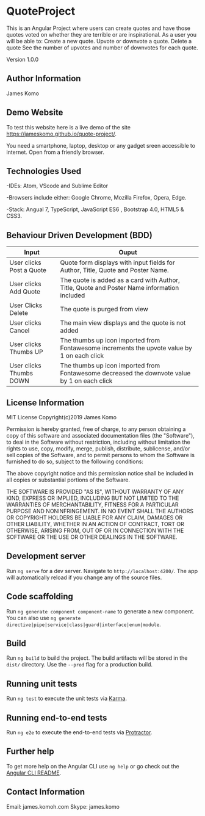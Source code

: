 # QuoteProject

This is an Angular Project where users can create quotes and have those quotes voted on whether they are terrible or are inspirational. As a user you will be able to:  Create a new quote. Upvote or downvote a quote. Delete a quote See the number of upvotes and number of downvotes for each quote.

Version 1.0.0

## Author Information

James Komo

## Demo Website
To test this website here is a live demo of the site https://jameskomo.github.io/quote-project/.

You need a smartphone, laptop, desktop or any gadget sreen accessible to internet. Open from a friendly browser.

## Technologies Used
-IDEs: Atom, VScode and Sublime Editor 

-Browsers include either: Google Chrome, Mozilla Firefox, Opera, Edge.

-Stack: Angual 7, TypeScript, JavaScript ES6 , Bootstrap 4.0, HTML5 & CSS3.

## Behaviour Driven Development (BDD)
| Input                    	| Ouput                                                                                        	|
|--------------------------	|----------------------------------------------------------------------------------------------	|
| User clicks Post a Quote 	| Quote form displays with input fields for Author, Title, Quote and Poster Name.              	|
| User clicks Add Quote    	| The quote is added as a card with Author, Title, Quote and Poster Name information included  	|
| User Clicks Delete       	| The quote is purged from view                                                                	|
| User clicks Cancel       	| The main view displays and the quote is not added                                            	|
| User clicks Thumbs UP    	| The thumbs up icon imported from Fontawesome increments the upvote value by 1 on each click  	|
| User clicks Thumbs DOWN  	| The thumbs up icon imported from Fontawesome decreased the downvote value by 1 on each click 	|

## License Information

MIT License Copyright(c)2019 James Komo

Permission is hereby granted, free of charge, to any person obtaining a copy of this software and associated documentation files (the "Software"), to deal in the Software without restriction, including without limitation the rights to use, copy, modify, merge, publish, distribute, sublicense, and/or sell copies of the Software, and to permit persons to whom the Software is furnished to do so, subject to the following conditions:

The above copyright notice and this permission notice shall be included in all copies or substantial portions of the Software.

THE SOFTWARE IS PROVIDED "AS IS", WITHOUT WARRANTY OF ANY KIND, EXPRESS OR IMPLIED, INCLUDING BUT NOT LIMITED TO THE WARRANTIES OF MERCHANTABILITY, FITNESS FOR A PARTICULAR PURPOSE AND NONINFRINGEMENT. IN NO EVENT SHALL THE AUTHORS OR COPYRIGHT HOLDERS BE LIABLE FOR ANY CLAIM, DAMAGES OR OTHER LIABILITY, WHETHER IN AN ACTION OF CONTRACT, TORT OR OTHERWISE, ARISING FROM, OUT OF OR IN CONNECTION WITH THE SOFTWARE OR THE USE OR OTHER DEALINGS IN THE SOFTWARE.


## Development server

Run `ng serve` for a dev server. Navigate to `http://localhost:4200/`. The app will automatically reload if you change any of the source files.

## Code scaffolding

Run `ng generate component component-name` to generate a new component. You can also use `ng generate directive|pipe|service|class|guard|interface|enum|module`.

## Build

Run `ng build` to build the project. The build artifacts will be stored in the `dist/` directory. Use the `--prod` flag for a production build.

## Running unit tests

Run `ng test` to execute the unit tests via [Karma](https://karma-runner.github.io).

## Running end-to-end tests

Run `ng e2e` to execute the end-to-end tests via [Protractor](http://www.protractortest.org/).

## Further help

To get more help on the Angular CLI use `ng help` or go check out the [Angular CLI README](https://github.com/angular/angular-cli/blob/master/README.md).

## Contact Information

Email: james.komoh.com Skype: james.komo
